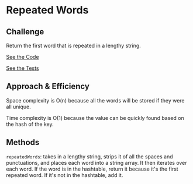 # Repeated Words

## Challenge
Return the first word that is repeated in a lengthy string.

[See the Code](src/main/java/hashtable/RepeatedWord.java)

[See the Tests](src/test/java/hashtable/RepeatedWordTest.java)

## Approach & Efficiency
Space complexity is O(n) because all the words will be stored if they were all unique.

Time complexity is O(1) because the value can be quickly found based on the hash of the key.

## Methods
```repeatedWords```: takes in a lengthy string, strips it of all the spaces and punctuations, and places each word into a string array.  It then iterates over each word.  If the word is in the hashtable, return it because it's the first repeated word.  If it's not in the hashtable, add it.